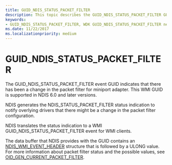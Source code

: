 ```yaml
---
title: GUID_NDIS_STATUS_PACKET_FILTER
description: This topic describes the GUID_NDIS_STATUS_PACKET_FILTER GUID for the NDIS WMI interface.
keywords:
- GUID_NDIS_STATUS_PACKET_FILTER, WDK GUID_NDIS_STATUS_PACKET_FILTER network drivers
ms.date: 11/22/2017
ms.localizationpriority: medium
---
```


# GUID_NDIS_STATUS_PACKET_FILTER

The GUID_NDIS_STATUS_PACKET_FILTER event GUID indicates that there has been a change in the packet filter for miniport adapter. This WMI GUID is supported in NDIS 6.0 and later versions.

NDIS generates the NDIS_STATUS_PACKET_FILTER status indication to notify overlying drivers that there might be a change in the packet filter configuration.

NDIS translates the status indication to a WMI GUID_NDIS_STATUS_PACKET_FILTER event for WMI clients.

The data buffer that NDIS provides with the GUID contains an [NDIS_WMI_EVENT_HEADER](/windows-hardware/drivers/ddi/ntddndis/ns-ntddndis-_ndis_wmi_event_header) structure that is followed by a ULONG value. For more information about packet filter status and the possible values, see [OID_GEN_CURRENT_PACKET_FILTER](oid-gen-current-packet-filter.md).
